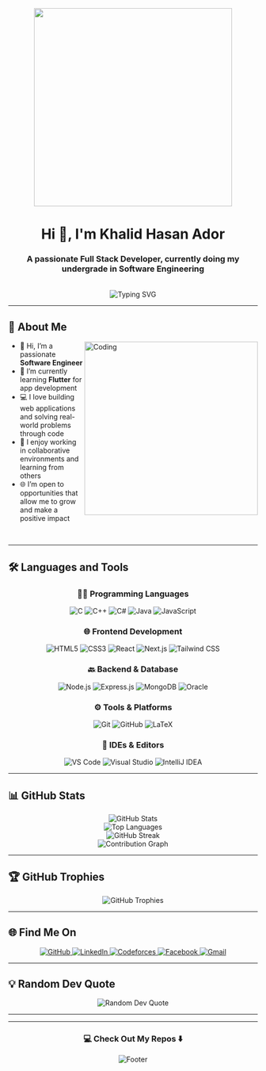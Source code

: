 <div align="center">
  <img src="https://media4.giphy.com/media/v1.Y2lkPTc5MGI3NjExaDBicXl5bXZnY2YycDBwcTFhczZqd2tsb3psOTB0bzh1ZG90cWIzZSZlcD12MV9pbnRlcm5hbF9naWZfYnlfaWQmY3Q9Zw/SWoSkN6DxTszqIKEqv/giphy.gif" width="400"  />
</div>

<h1 align="center">Hi 👋, I'm Khalid Hasan Ador</h1>
<h3 align="center">A passionate Full Stack Developer, currently doing my undergrade in Software Engineering</h3> 

<br/>

<div align="center">
  <img src="https://readme-typing-svg.herokuapp.com?font=Fira+Code&pause=1000&color=2196F3&center=true&vCenter=true&width=435&lines=Full+Stack+Developer;Always+Learning+New+Things" alt="Typing SVG" />
</div>

---

## 🚀 About Me

<img align="right" alt="Coding" width="350" src="https://media1.giphy.com/media/v1.Y2lkPTc5MGI3NjExOXA4M2E3Y3FiY25qNXoxaGozajBhbXZsZXFsMTloYW43bzc1c3h5eSZlcD12MV9pbnRlcm5hbF9naWZfYnlfaWQmY3Q9Zw/l7zabeVIt16efVp6wg/giphy.gif">

- 👋 Hi, I’m a passionate **Software Engineer**
- 🌱 I’m currently learning **Flutter** for app development  
- 💻 I love building web applications and solving real-world problems through code    
- 🤝 I enjoy working in collaborative environments and learning from others
- 🌐 I’m open to opportunities that allow me to grow and make a positive impact
<br clear="both">

---

## 🛠️ Languages and Tools

<div align="center">

### 🧑‍💻 Programming Languages
<p>
  <img src="https://img.shields.io/badge/C-00599C?style=for-the-badge&logo=c&logoColor=white" alt="C"/>
  <img src="https://img.shields.io/badge/C%2B%2B-00599C?style=for-the-badge&logo=c%2B%2B&logoColor=white" alt="C++"/>
  <img src="https://img.shields.io/badge/C%23-239120?style=for-the-badge&logo=c-sharp&logoColor=white" alt="C#"/>
  <img src="https://img.shields.io/badge/Java-ED8B00?style=for-the-badge&logo=openjdk&logoColor=white" alt="Java"/>
  <img src="https://img.shields.io/badge/JavaScript-F7DF1E?style=for-the-badge&logo=javascript&logoColor=black" alt="JavaScript"/>
</p>

### 🌐 Frontend Development
<p>
  <img src="https://img.shields.io/badge/HTML5-E34F26?style=for-the-badge&logo=html5&logoColor=white" alt="HTML5"/>
  <img src="https://img.shields.io/badge/CSS3-1572B6?style=for-the-badge&logo=css3&logoColor=white" alt="CSS3"/>
  <img src="https://img.shields.io/badge/React-20232A?style=for-the-badge&logo=react&logoColor=61DAFB" alt="React"/>
  <img src="https://img.shields.io/badge/Next.js-000000?style=for-the-badge&logo=nextdotjs&logoColor=white" alt="Next.js"/>
  <img src="https://img.shields.io/badge/Tailwind_CSS-38B2AC?style=for-the-badge&logo=tailwind-css&logoColor=white" alt="Tailwind CSS"/>
</p>

### 🔙 Backend & Database
<p>
  <img src="https://img.shields.io/badge/Node.js-43853D?style=for-the-badge&logo=node.js&logoColor=white" alt="Node.js"/>
  <img src="https://img.shields.io/badge/Express.js-404D59?style=for-the-badge" alt="Express.js"/>
  <img src="https://img.shields.io/badge/MongoDB-4EA94B?style=for-the-badge&logo=mongodb&logoColor=white" alt="MongoDB"/>
  <img src="https://img.shields.io/badge/Oracle-F80000?style=for-the-badge&logo=oracle&logoColor=white" alt="Oracle"/>
</p>

### ⚙️ Tools & Platforms
<p>
  <img src="https://img.shields.io/badge/Git-F05032?style=for-the-badge&logo=git&logoColor=white" alt="Git"/>
  <img src="https://img.shields.io/badge/GitHub-100000?style=for-the-badge&logo=github&logoColor=white" alt="GitHub"/>
  <img src="https://img.shields.io/badge/LaTeX-47A141?style=for-the-badge&logo=LaTeX&logoColor=white" alt="LaTeX"/>
</p>

### 🧰 IDEs & Editors
<p>
  <img src="https://img.shields.io/badge/VS_Code-0078D4?style=for-the-badge&logo=visual%20studio%20code&logoColor=white" alt="VS Code"/>
  <img src="https://img.shields.io/badge/Visual_Studio-5C2D91?style=for-the-badge&logo=visual%20studio&logoColor=white" alt="Visual Studio"/>
  <img src="https://img.shields.io/badge/IntelliJ_IDEA-000000.svg?style=for-the-badge&logo=intellij-idea&logoColor=white" alt="IntelliJ IDEA"/>
</p>

</div>


---

## 📊 GitHub Stats

<div align="center">
  <img src="https://github-readme-stats.vercel.app/api?username=khalid9029&show_icons=true&count_private=true&hide_border=true&title_color=2196F3&icon_color=2196F3&text_color=c9d1d9&bg_color=0d1117" alt="GitHub Stats" />
</div>

<div align="center">
  <img src="https://github-readme-stats.vercel.app/api/top-langs/?username=khalid9029&layout=compact&hide_border=true&title_color=2196F3&text_color=c9d1d9&bg_color=0d1117" alt="Top Languages" />
</div>

<div align="center">
  <img src="https://github-readme-streak-stats.herokuapp.com/?user=khalid9029&theme=dark&hide_border=true&stroke=0000&background=0d1117&ring=2196F3&fire=2196F3&currStreakLabel=2196F3" alt="GitHub Streak" />
</div>

<div align="center">
  <img src="https://github-readme-activity-graph.vercel.app/graph?username=khalid9029&bg_color=0d1117&color=2196F3&line=2196F3&point=ffffff&area=true&hide_border=true" alt="Contribution Graph" />
</div>

---

## 🏆 GitHub Trophies

<div align="center">
  <img src="https://github-profile-trophy.vercel.app/?username=khalid9029&theme=discord&no-frame=true&no-bg=true&row=1&column=7" alt="GitHub Trophies" />
</div>

---

## 🌐 Find Me On

<div align="center">
  <a href="https://github.com/khalid9029" target="_blank">
    <img src="https://img.shields.io/badge/GitHub-100000?style=for-the-badge&logo=github&logoColor=white" alt="GitHub"/>
  </a>
  <a href="https://www.linkedin.com/in/khalid-hasan-ador-a218a31b2/" target="_blank">
    <img src="https://img.shields.io/badge/LinkedIn-0077B5?style=for-the-badge&logo=linkedin&logoColor=white" alt="LinkedIn"/>
  </a>
  <a href="https://codeforces.com/profile/khalid9029" target="_blank">
    <img src="https://img.shields.io/badge/Codeforces-445f9d?style=for-the-badge&logo=Codeforces&logoColor=white" alt="Codeforces"/>
  </a>
  <a href="https://www.facebook.com/khalidhasan.ador.9029/" target="_blank">
    <img src="https://img.shields.io/badge/Facebook-1877F2?style=for-the-badge&logo=facebook&logoColor=white" alt="Facebook"/>
  </a>
  <a href="mailto:khalidhasanador@gmail.com" target="_blank">
    <img src="https://img.shields.io/badge/Gmail-D14836?style=for-the-badge&logo=gmail&logoColor=white" alt="Gmail"/>
  </a>
</div>

---

## 💡 Random Dev Quote

<div align="center">
  <img src="https://quotes-github-readme.vercel.app/api?type=horizontal&theme=dark" alt="Random Dev Quote"/>
</div>

---

---

<div align="center">
  <h3>💻 Check Out My Repos ⬇️</h3>
</div>

<div align="center">
  <img src="https://capsule-render.vercel.app/api?type=waving&color=gradient&height=60&section=footer&width=100" alt="Footer"/>
</div>

<!--
**KHALID9029/khalid9029** is a ✨ _special_ ✨ repository because its `README.md` (this file) appears on your GitHub profile.

Here are some ideas to get you started:

- 🔭 I’m currently working on ...
- 🌱 I’m currently learning ...
- 👯 I’m looking to collaborate on ...
- 🤔 I’m looking for help with ...
- 💬 Ask me about ...
- 📫 How to reach me: ...
- 😄 Pronouns: ...
- ⚡ Fun fact: ...
-->
